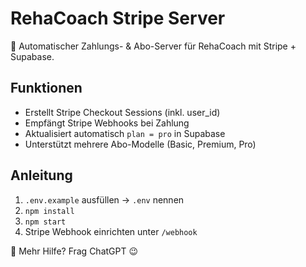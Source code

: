 
# RehaCoach Stripe Server

🔐 Automatischer Zahlungs- & Abo-Server für RehaCoach mit Stripe + Supabase.

## Funktionen

- Erstellt Stripe Checkout Sessions (inkl. user_id)
- Empfängt Stripe Webhooks bei Zahlung
- Aktualisiert automatisch `plan = pro` in Supabase
- Unterstützt mehrere Abo-Modelle (Basic, Premium, Pro)

## Anleitung

1. `.env.example` ausfüllen → `.env` nennen
2. `npm install`
3. `npm start`
4. Stripe Webhook einrichten unter `/webhook`

📎 Mehr Hilfe? Frag ChatGPT 😉
